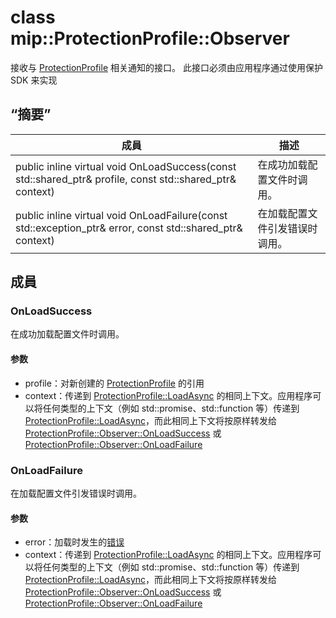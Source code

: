 # <a name="class-mipprotectionprofileobserver"></a>class mip::ProtectionProfile::Observer 
接收与 [ProtectionProfile](#classmip_1_1_protection_profile) 相关通知的接口。
此接口必须由应用程序通过使用保护 SDK 来实现
  
## <a name="summary"></a>“摘要”
 成員                        | 描述                                
--------------------------------|---------------------------------------------
public inline virtual void OnLoadSuccess(const std::shared_ptr<ProtectionProfile>& profile, const std::shared_ptr<void>& context)  |  在成功加载配置文件时调用。
public inline virtual void OnLoadFailure(const std::exception_ptr& error, const std::shared_ptr<void>& context)  |  在加载配置文件引发错误时调用。
  
## <a name="members"></a>成員
  
### <a name="onloadsuccess"></a>OnLoadSuccess
在成功加载配置文件时调用。
  
#### <a name="parameters"></a>参数
* profile：对新创建的 [ProtectionProfile](#classmip_1_1_protection_profile) 的引用
* context：传递到 [ProtectionProfile::LoadAsync](#classmip_1_1_protection_profile_1aeb141706dc10935931841fdb82d11031) 的相同上下文。应用程序可以将任何类型的上下文（例如 std::promise、std::function 等）传递到 [ProtectionProfile::LoadAsync](#classmip_1_1_protection_profile_1aeb141706dc10935931841fdb82d11031)，而此相同上下文将按原样转发给 [ProtectionProfile::Observer::OnLoadSuccess](#classmip_1_1_protection_profile_1_1_observer_1a31e73965ffb0bd152b3954b013faa773) 或 [ProtectionProfile::Observer::OnLoadFailure](#classmip_1_1_protection_profile_1_1_observer_1acdad73bb6a2dcc93295e0e16e422f291)
  
### <a name="onloadfailure"></a>OnLoadFailure
在加载配置文件引发错误时调用。
  
#### <a name="parameters"></a>参数
* error：加载时发生的[错误](#classmip_1_1_error) 
* context：传递到 [ProtectionProfile::LoadAsync](#classmip_1_1_protection_profile_1aeb141706dc10935931841fdb82d11031) 的相同上下文。应用程序可以将任何类型的上下文（例如 std::promise、std::function 等）传递到 [ProtectionProfile::LoadAsync](#classmip_1_1_protection_profile_1aeb141706dc10935931841fdb82d11031)，而此相同上下文将按原样转发给 [ProtectionProfile::Observer::OnLoadSuccess](#classmip_1_1_protection_profile_1_1_observer_1a31e73965ffb0bd152b3954b013faa773) 或 [ProtectionProfile::Observer::OnLoadFailure](#classmip_1_1_protection_profile_1_1_observer_1acdad73bb6a2dcc93295e0e16e422f291)